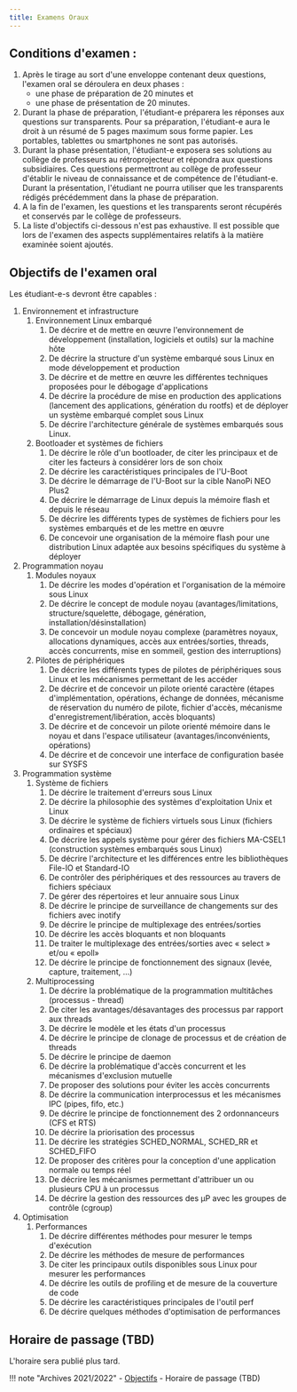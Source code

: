 ```yaml
---
title: Examens Oraux
---
```


## Conditions d'examen :

1. Après le tirage au sort d'une enveloppe contenant deux questions, l'examen oral se
déroulera en deux phases :
    - une phase de préparation de 20 minutes et
    - une phase de présentation de 20 minutes.
1. Durant la phase de préparation, l'étudiant-e préparera les réponses aux questions sur
transparents. Pour sa préparation, l'étudiant-e aura le droit à un résumé de 5 pages
maximum sous forme papier. Les portables, tablettes ou smartphones ne sont pas
autorisés.
1. Durant la phase présentation, l'étudiant-e exposera ses solutions au collège de
professeurs au rétroprojecteur et répondra aux questions subsidiaires. Ces questions
permettront au collège de professeur d'établir le niveau de connaissance et de
compétence de l'étudiant-e. Durant la présentation, l'étudiant ne pourra utiliser que les
transparents rédigés précédemment dans la phase de préparation.
1. A la fin de l'examen, les questions et les transparents seront récupérés et conservés par le
collège de professeurs.
1. La liste d'objectifs ci-dessous n'est pas exhaustive. Il est possible que lors de l'examen des
aspects supplémentaires relatifs à la matière examinée soient ajoutés.

## Objectifs de l'examen oral 

Les étudiant-e-s devront être capables :

1. Environnement et infrastructure
    1. Environnement Linux embarqué
        1. De décrire et de mettre en œuvre l'environnement de développement (installation, logiciels et outils) sur la machine hôte
        1. De décrire la structure d'un système embarqué sous Linux en mode développement et production
        1. De décrire et de mettre en œuvre les différentes techniques proposées pour le débogage d'applications
        1. De décrire la procédure de mise en production des applications (lancement des applications, génération du rootfs) et de déployer un système embarqué complet sous Linux
        1. De décrire l'architecture générale de systèmes embarqués sous Linux.
    1. Bootloader et systèmes de fichiers
        1. De décrire le rôle d'un bootloader, de citer les principaux et de citer les facteurs à considérer lors de son choix
        1. De décrire les caractéristiques principales de l'U-Boot
        1. De décrire le démarrage de l'U-Boot sur la cible NanoPi NEO Plus2
        1. De décrire le démarrage de Linux depuis la mémoire flash et depuis le réseau
        1. De décrire les différents types de systèmes de fichiers pour les systèmes embarqués et de les mettre en œuvre
        1. De concevoir une organisation de la mémoire flash pour une distribution Linux adaptée aux besoins spécifiques du système à déployer
1. Programmation noyau
    1. Modules noyaux
        1. De décrire les modes d'opération et l'organisation de la mémoire sous Linux
        1. De décrire le concept de module noyau (avantages/limitations, structure/squelette, débogage, génération, installation/désinstallation)
        2. De concevoir un module noyau complexe (paramètres noyaux, allocations dynamiques, accès aux entrées/sorties, threads, accès concurrents, mise en sommeil, gestion des interruptions)
    1. Pilotes de périphériques
        1. De décrire les différents types de pilotes de périphériques sous Linux et les mécanismes permettant de les accéder
        1. De décrire et de concevoir un pilote orienté caractère (étapes d'implémentation, opérations, échange de données, mécanisme de réservation du numéro de pilote, fichier d'accès, mécanisme d'enregistrement/libération, accès bloquants)
        1. De décrire et de concevoir un pilote orienté mémoire dans le noyau et dans l'espace utilisateur (avantages/inconvénients, opérations)
        1. De décrire et de concevoir une interface de configuration basée sur SYSFS
1. Programmation système
    1. Système de fichiers
        1. De décrire le traitement d'erreurs sous Linux
        1. De décrire la philosophie des systèmes d'exploitation Unix et Linux
        1. De décrire le système de fichiers virtuels sous Linux (fichiers ordinaires et spéciaux)
        1. De décrire les appels système pour gérer des fichiers MA-CSEL1 (construction systèmes embarqués sous Linux)
        1. De décrire l'architecture et les différences entre les bibliothèques File-IO et Standard-IO
        1. De contrôler des périphériques et des ressources au travers de fichiers spéciaux
        1. De gérer des répertoires et leur annuaire sous Linux
        1. De décrire le principe de surveillance de changements sur des fichiers avec inotify
        1. De décrire le principe de multiplexage des entrées/sorties
        1. De décrire les accès bloquants et non bloquants
        1. De traiter le multiplexage des entrées/sorties avec « select » et/ou « epoll»
        1. De décrire le principe de fonctionnement des signaux (levée, capture, traitement, ...)
    1. Multiprocessing
        1. De décrire la problématique de la programmation multitâches (processus - thread)
        1. De citer les avantages/désavantages des processus par rapport aux threads
        1. De décrire le modèle et les états d'un processus
        1. De décrire le principe de clonage de processus et de création de threads
        1. De décrire le principe de daemon
        1. De décrire la problématique d'accès concurrent et les mécanismes d'exclusion mutuelle
        1. De proposer des solutions pour éviter les accès concurrents
        1. De décrire la communication interprocessus et les mécanismes IPC (pipes, fifo, etc.)
        1. De décrire le principe de fonctionnement des 2 ordonnanceurs (CFS et RTS)
        1. De décrire la priorisation des processus
        1. De décrire les stratégies SCHED_NORMAL, SCHED_RR et SCHED_FIFO
        1. De proposer des critères pour la conception d'une application normale ou temps réel
        1. De décrire les mécanismes permettant d'attribuer un ou plusieurs CPU à un processus
        1. De décrire la gestion des ressources des µP avec les groupes de contrôle (cgroup)
1. Optimisation
    1. Performances
        1. De décrire différentes méthodes pour mesurer le temps d'exécution
        1. De décrire les méthodes de mesure de performances
        1. De citer les principaux outils disponibles sous Linux pour mesurer les performances
        1. De décrire les outils de profiling et de mesure de la couverture de code
        1. De décrire les caractéristiques principales de l'outil perf
        1. De décrire quelques méthodes d'optimisation de performances

## Horaire de passage (TBD)

L'horaire sera publié plus tard.

!!! note "Archives 2021/2022"
    - [Objectifs](assets/a.02_objectifs_examen_oral-csel1.pdf)
    - Horaire de passage (TBD)